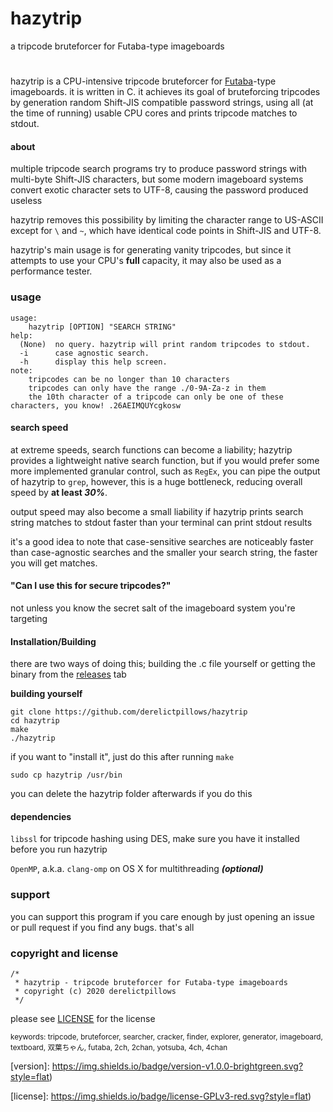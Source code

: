 # hazytrip
a tripcode bruteforcer for Futaba-type imageboards
#

hazytrip is a CPU-intensive tripcode bruteforcer for [Futaba](https://en.wikipedia.org/wiki/2channel)-type imageboards. it is written in C.
it achieves its goal of bruteforcing tripcodes by generation random Shift-JIS compatible password strings, using all (at the time of running) usable CPU cores and prints tripcode matches to stdout.

#### about
multiple tripcode search programs try to produce password strings with multi-byte Shift-JIS characters, but some modern imageboard systems convert exotic character sets to UTF-8, causing the password produced useless

hazytrip removes this possibility by limiting the character range to US-ASCII except for ```\``` and ```~```, which have identical code points in Shift-JIS and UTF-8.

hazytrip's main usage is for generating vanity tripcodes, but since it attempts to use your CPU's **full** capacity, it may also be used as a performance tester.

### usage
```
usage:
	hazytrip [OPTION] "SEARCH STRING"
help:
  (None)  no query. hazytrip will print random tripcodes to stdout.
  -i      case agnostic search.
  -h      display this help screen.
note:
	tripcodes can be no longer than 10 characters
	tripcodes can only have the range ./0-9A-Za-z in them
	the 10th character of a tripcode can only be one of these characters, you know! .26AEIMQUYcgkosw
```

#### search speed
at extreme speeds, search functions can become a liability; hazytrip provides a lightweight native search function, but if you would prefer some more implemented granular control, such as `RegEx`, you can pipe the output of hazytrip to `grep`, however, this is a huge bottleneck, reducing overall speed by **at least *30%***.

output speed may also become a small liability if hazytrip prints search string matches to stdout faster than your terminal can print stdout results

it's a good idea to note that case-sensitive searches are noticeably faster than case-agnostic searches and the smaller your search string, the faster you will get matches.

#### "Can I use this for secure tripcodes?"
not unless you know the secret salt of the imageboard system you're targeting

#### Installation/Building
there are two ways of doing this; building the .c file yourself or getting the binary from the [releases](https://github.com/derelictpillows/hazytrip/releases) tab

**building yourself**
```
git clone https://github.com/derelictpillows/hazytrip
cd hazytrip
make
./hazytrip
```

if you want to "install it", just do this after running `make`

```sudo cp hazytrip /usr/bin```

you can delete the hazytrip folder afterwards if you do this

#### dependencies
`libssl` for tripcode hashing using DES, make sure you have it installed before you run hazytrip

`OpenMP`, a.k.a. `clang-omp` on OS X for multithreading ***(optional)***

### support
you can support this program if you care enough by just opening an issue or pull request if you find any bugs. that's all

### copyright and license
```
/*
 * hazytrip - tripcode bruteforcer for Futaba-type imageboards
 * copyright (c) 2020 derelictpillows
 */
```

please see [LICENSE](https://raw.githubusercontent.com/derelictpillows/hazytrip/care/README.md) for the license

<sub>keywords: tripcode, bruteforcer, searcher, cracker, finder, explorer, generator, imageboard, textboard, 双葉ちゃん, futaba, 2ch, 2chan, yotsuba, 4ch, 4chan</sub>

[version]: https://img.shields.io/badge/version-v1.0.0-brightgreen.svg?style=flat)

[license]: https://img.shields.io/badge/license-GPLv3-red.svg?style=flat)
